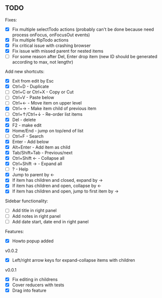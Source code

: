 TODO
----

Fixes:

 - [X] Fix multiple selectTodo actions (probably can't be done because need process onFocus, onFocusOut events)
 - [X] Fix multiple flipTodo actions
 - [X] Fix critical issue with crashing browser
 - [X] Fix issue with missed parent for nested items
 - [ ] For some reason after Del, Enter drop item (new ID should be generated according to max, not lengthr)

Add new shortcuts:
 - [X] Exit from edit by Esc
 - [X] Ctrl+D - Duplicate
 - [ ] Ctrl+C or Ctrl+X - Copy or Cut
 - [ ] Ctrl+V - Paste below
 - [ ] Ctrl+← - Move item on upper level
 - [X] Ctrl+→ - Make item child of previous item
 - [ ] Ctrl+↑/Ctrl+↓ - Re-order list items
 - [X] Del - delete
 - [X] F2 - make edit
 - [X] Home/End - jump on top/end of list
 - [ ] Ctrl+F - Search
 - [X] Enter - Add below
 - [X] Alt+Enter - Add item as child
 - [X] Tab/Shift+Tab - Previous/next
 - [X] Ctrl+Shift ← - Collapse all
 - [X] Ctrl+Shift → - Expand all
 - [ ] ? - Help
 - [X] Jump to parent by ←
 - [X] If item has children and closed, expand by →
 - [X] If item has children and open, collapse by ←
 - [X] If item has children and open, jump to first item by →

Sidebar functionality:

 - [ ] Add title in right panel
 - [ ] Add notes in right panel
 - [ ] Add date start, date end in right panel

Features:

 - [X] Howto popup added


v0.0.2

 - [X] Left/right arrow keys for expand-collapse items with children

v0.0.1

 - [X] Fix editing in childrens
 - [X] Cover reducers with tests
 - [X] Drag into feature
